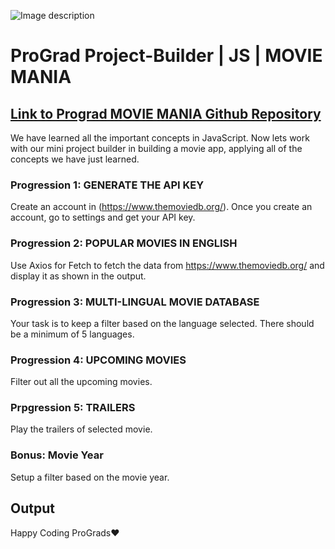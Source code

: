 ![Image description](https://i1.faceprep.in/ProGrad/prograd-logo.png)

# ProGrad Project-Builder | JS | MOVIE MANIA

## [Link to Prograd MOVIE MANIA Github Repository](https://github.com/prograd-org/mini-project-builder-movie-mania)

We have learned all the important concepts in JavaScript. Now lets work with our mini project builder in building a movie app, applying all of the concepts we have just learned.

### Progression 1: GENERATE THE API KEY

Create an account in (https://www.themoviedb.org/). Once you create an account, go to settings and get your API key.

### Progression 2: POPULAR MOVIES IN ENGLISH

Use Axios for Fetch to fetch the data from https://www.themoviedb.org/ and display it as shown in the output.

### Progression 3: MULTI-LINGUAL MOVIE DATABASE

Your task is to keep a filter based on the language selected. There should be a minimum of 5 languages.

### Progression 4: UPCOMING MOVIES

Filter out all the upcoming movies.

### Prpgression 5: TRAILERS

Play the trailers of selected movie.

### Bonus: Movie Year

Setup a filter based on the movie year.

## Output

Happy Coding ProGrads❤️
